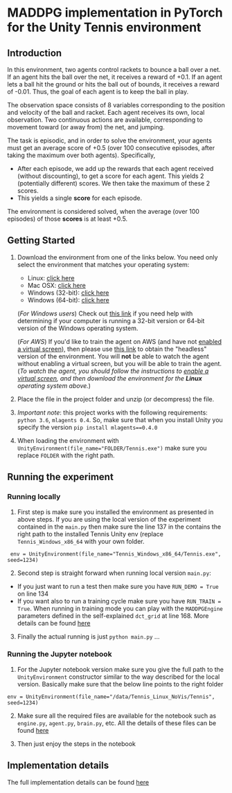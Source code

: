 #  MADDPG implementation in PyTorch for the Unity Tennis environment


##  Introduction


In this environment, two agents control rackets to bounce a ball over a net. If an agent hits the ball over the net, it receives a reward of +0.1.  If an agent lets a ball hit the ground or hits the ball out of bounds, it receives a reward of -0.01.  Thus, the goal of each agent is to keep the ball in play.

The observation space consists of 8 variables corresponding to the position and velocity of the ball and racket. Each agent receives its own, local observation.  Two continuous actions are available, corresponding to movement toward (or away from) the net, and jumping. 

The task is episodic, and in order to solve the environment, your agents must get an average score of +0.5 (over 100 consecutive episodes, after taking the maximum over both agents). Specifically,

- After each episode, we add up the rewards that each agent received (without discounting), to get a score for each agent. This yields 2 (potentially different) scores. We then take the maximum of these 2 scores.
- This yields a single **score** for each episode.

The environment is considered solved, when the average (over 100 episodes) of those **scores** is at least +0.5.

## Getting Started

1. Download the environment from one of the links below.  You need only select the environment that matches your operating system:
    - Linux: [click here](https://s3-us-west-1.amazonaws.com/udacity-drlnd/P3/Tennis/Tennis_Linux.zip)
    - Mac OSX: [click here](https://s3-us-west-1.amazonaws.com/udacity-drlnd/P3/Tennis/Tennis.app.zip)
    - Windows (32-bit): [click here](https://s3-us-west-1.amazonaws.com/udacity-drlnd/P3/Tennis/Tennis_Windows_x86.zip)
    - Windows (64-bit): [click here](https://s3-us-west-1.amazonaws.com/udacity-drlnd/P3/Tennis/Tennis_Windows_x86_64.zip)
    
    (_For Windows users_) Check out [this link](https://support.microsoft.com/en-us/help/827218/how-to-determine-whether-a-computer-is-running-a-32-bit-version-or-64) if you need help with determining if your computer is running a 32-bit version or 64-bit version of the Windows operating system.

    (_For AWS_) If you'd like to train the agent on AWS (and have not [enabled a virtual screen](https://github.com/Unity-Technologies/ml-agents/blob/master/docs/Training-on-Amazon-Web-Service.md)), then please use [this link](https://s3-us-west-1.amazonaws.com/udacity-drlnd/P3/Tennis/Tennis_Linux_NoVis.zip) to obtain the "headless" version of the environment.  You will **not** be able to watch the agent without enabling a virtual screen, but you will be able to train the agent.  (_To watch the agent, you should follow the instructions to [enable a virtual screen](https://github.com/Unity-Technologies/ml-agents/blob/master/docs/Training-on-Amazon-Web-Service.md), and then download the environment for the **Linux** operating system above._)

2. Place the file in the project folder and unzip (or decompress) the file. 

3. *Important note*: this project works with the following requirements: `python 3.6`, `mlagents 0.4`. So, make sure that when you install Unity you specify the version `pip install mlagents==0.4.0`

4. When loading the environment with `UnityEnvironment(file_name="FOLDER/Tennis.exe")` make sure you replace `FOLDER` with the right path.

## Running the experiment

### Running locally
1. First step is make sure you installed the environment as presented in above steps. If you are using the local version of the experiment contained in the `main.py` then make sure the line 137 in the contains the right path to the installed Tennis Unity env (replace `Tennis_Windows_x86_64` with your own folder.

```
 env = UnityEnvironment(file_name="Tennis_Windows_x86_64/Tennis.exe", seed=1234)
```

2. Second step is straight forward when running local version `main.py`:
- If you just want to run a test then make sure you have `RUN_DEMO = True` on line 134 
- If you want also to run a training cycle make sure you have `RUN_TRAIN = True`. When running in training mode you can play with the `MADDPGEngine` parameters defined in the self-explained `dct_grid` at line 168. More details can be found [here](REPORT.md)

3. Finally the actual running is just `python main.py` ...

### Running the Jupyter notebook

1. For the Jupyter notebook version make sure you give the full path to the `UnityEnvironment` constructor similar to the way described for the local version. Basically make sure that the below line points to the right folder
```
env = UnityEnvironment(file_name="/data/Tennis_Linux_NoVis/Tennis", seed=1234)
```

2. Make sure all the required files are available for the notebook such as `engine.py`, `agent.py`, `brain.py`, etc. All the details of these files can be found [here](REPORT.md)

3. Then just enjoy the steps in the notebook


## Implementation details

The full implementation details can be found [here](REPORT.md)